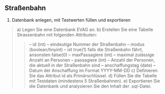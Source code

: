 ## Straßenbahn 

1. Datenbank anlegen, mit Testwerten füllen und exportieren
>a) Legen Sie eine Datenbank EVAG an.
>b) Erstellen Sie eine Tabelle Strassenbahn mit folgenden Attributen:
>>– id (int) – eindeutige Nummer der Straßenbahn
>>– modus (boolean/tinyint) – ist true(1) falls die Straßenbahn fährt, ansonsten false(0)
>>– maxPassagiere (int) – maximal zulässige Anzahl an Personen
>>– passagiere (int) – Anzahl der Personen, die aktuell in der Straßenbahn sind
>>– anschaffungstag (date) – Datum der Anschaffung im Format YYYY-MM-DD
>c) Definieren Sie das Attribut id als Primärschlüssel.
>d) Füllen Sie die Tabelle mit Testdaten (mindestens 5 Straßenbahnen).
>e) Exportieren Sie die Datenbank und analysieren Sie den Inhalt der .sql-Datei.
